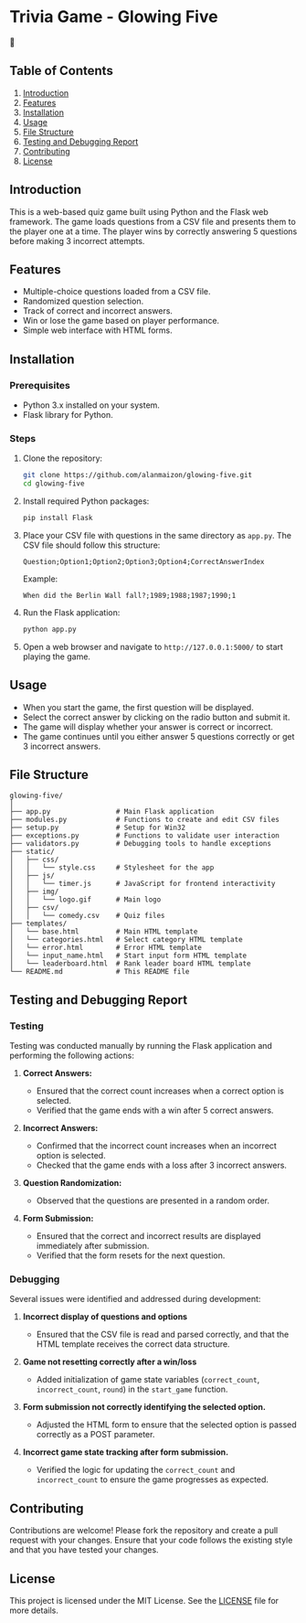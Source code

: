 # Trivia Game - Glowing Five

💎

## Table of Contents

1. [Introduction](#introduction)
2. [Features](#features)
3. [Installation](#installation)
4. [Usage](#usage)
5. [File Structure](#file-structure)
6. [Testing and Debugging Report](#testing-and-debugging-report)
7. [Contributing](#contributing)
8. [License](#license)

## Introduction

This is a web-based quiz game built using Python and the Flask web framework. The game loads questions from a CSV file and presents them to the player one at a time. The player wins by correctly answering 5 questions before making 3 incorrect attempts.

## Features

- Multiple-choice questions loaded from a CSV file.
- Randomized question selection.
- Track of correct and incorrect answers.
- Win or lose the game based on player performance.
- Simple web interface with HTML forms.

## Installation

### Prerequisites

- Python 3.x installed on your system.
- Flask library for Python.

### Steps

1. Clone the repository:

   ```bash
   git clone https://github.com/alanmaizon/glowing-five.git
   cd glowing-five
   ```

2. Install required Python packages:

   ```bash
   pip install Flask
   ```

3. Place your CSV file with questions in the same directory as `app.py`. The CSV file should follow this structure:

   ```
   Question;Option1;Option2;Option3;Option4;CorrectAnswerIndex
   ```

   Example:

   ```
   When did the Berlin Wall fall?;1989;1988;1987;1990;1
   ```

4. Run the Flask application:

   ```bash
   python app.py
   ```

5. Open a web browser and navigate to `http://127.0.0.1:5000/` to start playing the game.

## Usage

- When you start the game, the first question will be displayed.
- Select the correct answer by clicking on the radio button and submit it.
- The game will display whether your answer is correct or incorrect.
- The game continues until you either answer 5 questions correctly or get 3 incorrect answers.

## File Structure

```
glowing-five/
│
├── app.py                # Main Flask application
├── modules.py            # Functions to create and edit CSV files
├── setup.py              # Setup for Win32
├── exceptions.py         # Functions to validate user interaction
├── validators.py         # Debugging tools to handle exceptions
├── static/
│   ├── css/
│   │   └── style.css     # Stylesheet for the app
│   ├── js/
│   │   └── timer.js      # JavaScript for frontend interactivity
│   ├── img/
│   │   └── logo.gif      # Main logo
│   ├── csv/
│   │   └── comedy.csv    # Quiz files
├── templates/
│   └── base.html         # Main HTML template
│   └── categories.html   # Select category HTML template
│   └── error.html        # Error HTML template
│   └── input_name.html   # Start input form HTML template
│   └── leaderboard.html  # Rank leader board HTML template
└── README.md             # This README file
```

## Testing and Debugging Report

### Testing

Testing was conducted manually by running the Flask application and performing the following actions:

1. **Correct Answers:**
   - Ensured that the correct count increases when a correct option is selected.
   - Verified that the game ends with a win after 5 correct answers.

2. **Incorrect Answers:**
   - Confirmed that the incorrect count increases when an incorrect option is selected.
   - Checked that the game ends with a loss after 3 incorrect answers.

3. **Question Randomization:**
   - Observed that the questions are presented in a random order.

4. **Form Submission:**
   - Ensured that the correct and incorrect results are displayed immediately after submission.
   - Verified that the form resets for the next question.

### Debugging

Several issues were identified and addressed during development:

1. **Incorrect display of questions and options** 
   - Ensured that the CSV file is read and parsed correctly, and that the HTML template receives the correct data structure.

2. **Game not resetting correctly after a win/loss** 
   - Added initialization of game state variables (`correct_count`, `incorrect_count`, `round`) in the `start_game` function.

3. **Form submission not correctly identifying the selected option.** 
   - Adjusted the HTML form to ensure that the selected option is passed correctly as a POST parameter.

4. **Incorrect game state tracking after form submission.** 
   - Verified the logic for updating the `correct_count` and `incorrect_count` to ensure the game progresses as expected.

## Contributing

Contributions are welcome! Please fork the repository and create a pull request with your changes. Ensure that your code follows the existing style and that you have tested your changes.

## License

This project is licensed under the MIT License. See the [LICENSE](LICENSE) file for more details.
